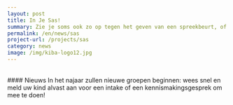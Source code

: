 ```yaml
---
layout: post
title: In Je Sas!
summary: Zie je soms ook zo op tegen het geven van een spreekbeurt, of vind je het lastig om vragen te stellen in de klas of the beantwoorden, misschien is de training In Je Sas! wel iets voor jou!
permalink: /en/news/sas
project-url: /projects/sas
category: news
image: /img/kiba-logo12.jpg
---
```



<br>
#### Nieuws
In het najaar zullen nieuwe groepen beginnen: wees snel en meld uw kind alvast aan voor een intake of een kennismakingsgesprek om mee te doen!
